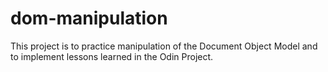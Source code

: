 # dom-manipulation

This project is to practice manipulation of the Document Object Model and to implement lessons learned in the Odin Project.